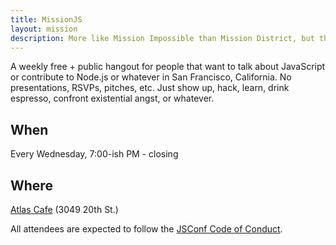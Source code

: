 ```yaml
---
title: MissionJS
layout: mission
description: More like Mission Impossible than Mission District, but that too, I guess.
---
```


A weekly free + public hangout for people that want to talk about JavaScript or
contribute to Node.js or whatever in San Francisco, California. No
presentations, RSVPs, pitches, etc. Just show up, hack, learn, drink espresso,
confront existential angst, or whatever.

## When

Every Wednesday, 7:00-ish PM - closing

## Where

[Atlas Cafe](http://www.atlascafe.net/) (3049 20th St.)

All attendees are expected to follow the [JSConf Code of Conduct](href="http://jsconf.com/codeofconduct.html).
